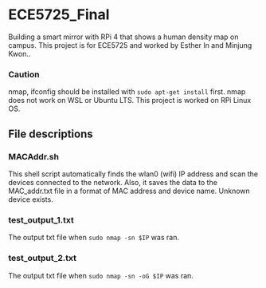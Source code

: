 # ECE5725_Final
Building a smart mirror with RPi 4 that shows a human density map on campus. This project is for ECE5725 and worked by Esther In and Minjung Kwon.. 

### Caution
nmap, ifconfig should be installed with ```sudo apt-get install``` first.
nmap does not work on WSL or Ubuntu LTS. This project is worked on RPi Linux OS.

## File descriptions

### MACAddr.sh
This shell script automatically finds the wlan0 (wifi) IP address and scan the devices connected to the network.
Also, it saves the data to the MAC_addr.txt file in a format of MAC address and device name.
Unknown device exists.

### test_output_1.txt
The output txt file when ```sudo nmap -sn $IP``` was ran.

### test_output_2.txt
The output txt file when ```sudo nmap -sn -oG $IP``` was ran.
